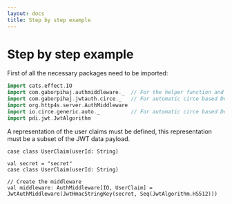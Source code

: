 ```yaml
---
layout: docs
title: Step by step example
---
```


# Step by step example

First of all the necessary packages need to be imported:


```scala
import cats.effect.IO
import com.gaborpihaj.authmiddleware._  // For the helper function and the validation context
import com.gaborpihaj.jwtauth.circe._   // For automatic circe based Decoder derivation
import org.http4s.server.AuthMiddleware
import io.circe.generic.auto._          // For automatic circe based Decoder derivation
import pdi.jwt.JwtAlgorithm
```


A representation of the user claims must be defined, this representation must be a subset of the JWT data payload.

```
case class UserClaim(userId: String)
```

```
val secret = "secret"
case class UserClaim(userId: String)

// Create the middleware
val middleware: AuthMiddleware[IO, UserClaim] = JwtAuthMiddleware(JwtHmacStringKey(secret, Seq(JwtAlgorithm.HS512)))

```
